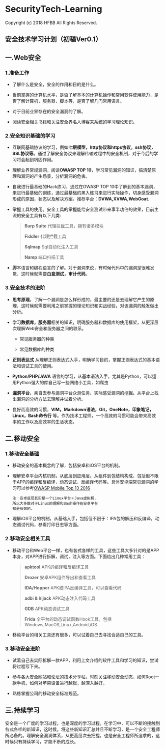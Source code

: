 # SecurityTech-Learning

Copyright (c) 2018 HFBB All Rights Reserved.

## 安全技术学习计划（初稿Ver0.1）

## 一.Web安全
### 1.准备工作
- 了解什么是安全，安全的作用和目的是什么。

- 当前掌握的计算机水平，是否了解基本的计算机操作和常用软件使用能力，是否了解计算机，服务器，脚本等，是否了解几门常用语言。

- 对于目前业界存在的安全漏洞的了解。

- 阅读安全相关书籍和关注安全界名人博客来系统的学习理论知识。

### 2.安全知识基础的学习
- 互联网基础协议的学习，例如**七层模型，http协议和https协议，ssh协议，SSL协议等**。通过了解安全协议来理解传输过程中的安全机制，对于今后的学习将会起到巩固作用。

- 理解业界常规漏洞，阅读**OWASP TOP 10**，学习常见漏洞的知识，搞清楚原理和漏洞的产生场景，分析漏洞的危害。

- 自我进行最基础的Hack练习，通过在OWASP TOP 10中了解到的基本漏洞，来进行最基础的训练，通过最基础的黑入练习来进行实际操作，切身感受漏洞形成的原因，状态以及解决方案。推荐平台：**DVWA,XVWA,WebGoat**.

- 掌握工具的使用。安全工具的掌握能给安全测试带来事半功倍的效果，目前主流的安全工具有以下几类:
  > **Burp Suite** 代理拦截工具，拥有诸多模块
  >
  > **Fiddler** 代理拦截工具
  >
  > **Sqlmap** Sql自动化注入工具
  >
  > **Namp** 端口扫描工具

- 脚本语言和编程语言的了解。对于漏洞来说，有时候代码中的漏洞是很难发觉，这时候就需要**白盒测试，审计代码**。

### 3.安全技术的进阶

- **思考原理**。了解一个漏洞是怎么样形成的，最主要的还是去理解它产生的原理，这时候就需要利用之前掌握的理论知识和实战经验，对该漏洞的触发做出分析。

- 学习**数据库，服务器**相关的知识，明确服务器和数据库的使用框架，从更深层次理解Web安全和服务器之间的联系。
  - 常见服务器的种类

  - 常见数据库的种类

- **正则表达式** 从理解正则表达式入手，明确学习目的，掌握正则表达式的基本语法和调试工具的使用。

- **Python/PHP/JAVA** 语言的学习，从基本语法入手，尤其是Python，可以运用Python强大的库自己写一些网络小工具，如爬虫

- **漏洞平台**，亲自去参与漏洞平台众测任务，实际感受漏洞的挖掘。从平台上找出漏洞的分析方法去理解并试着分析。

- 良好而高效的习惯，**VIM，Markdown语法，Git，OneNote，印象笔记，Linux，Bash命令行** 等。作为技术工程师，一个高效的习惯可能会带来高效率的工作以及高效率的生活状态。

## 二.移动安全
### 1.移动安全基础
- 移动安全的基本概念的了解，包括安卓和iOS平台的机制。

- 理解安卓平台内核机制，从底层到应用层，从组件到包结构构成，包括但不限于APP的编译和反编译，动态调试，反编译代码等。具体安卓端常见漏洞的学习可以参考[OWASP Mobile Top 10 2016](https://www.owasp.org/index.php/Mobile_Top_10_2016-Top_10)
  ```
  注：安卓底层其实是一个Linux平台＋Java虚拟机，
  所以大多数对于Linux的理解和Bash操作在安卓平台
  都是有效的。
  ```

- 理解iOS平台的机制，从基础入手，包括但不限于：IPA包的解压和反编译，动态调试代码，参看打印日志等方面。

### 2.移动安全相关工具

- 移动平台和Web平台一样，也有各式各样的工具，这些工具大多针对的是APP本身，对APP进行拆解，调试，注入等方面。下面给出几种常用工具：

  >**apktool** APK的编译和反编译工具
  >
  >**Drozer** 安卓APK组件导出和查看工具
  >
  >**IDA/Hopper** APK或IPA反编译工具，可以查看代码
  >
  >**adbi & hijack** APK动态注入代码工具
  >
  >**GDB** APK动态调试工具
  >
  >**Frida** 全平台的动态调试函数Hook工具，包括Windows,MacOS,Linux,Android,iOS.

- 移动平台的相关工具还有很多，可以试着自己去寻找合适自己的工具。

### 3.移动安全进阶

- 试着自己去实际拆解一款APP，利用上文介绍的软件工具和学习的知识，尝试将过程写下来。

- 参与各大安全网站和论坛的技术分享帖，时刻关注移动安全动态，如何Root一款手机，如何对苹果设备进行越狱，越深入越好。

- 熟练掌握公司的移动安全标准规范。


## 三.持续学习

安全是一个广度的学习过程，也是深度的学习过程，在学习中，可以不断的接触到各式各样的新知识，这时候，将这些新知识汇总并且不断学习，是一个安全工程师所必备的。理解安全漏洞体系，从更高层次去把握，也是安全工程师所追求的，这时候只有持续学习，才能不断的成长。
